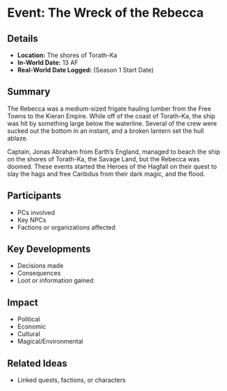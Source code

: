 # Event: The Wreck of the Rebecca
## Details
- **Location:** The shores of Torath-Ka
- **In-World Date:**  13 AF
- **Real-World Date Logged:** (Season 1 Start Date)
## Summary
The Rebecca was a medium-sized frigate hauling lumber from the Free Towns to the Kieran Empire. While off of the coast of Torath-Ka, the ship was hit by something large below the waterline. Several of the crew were sucked out the bottom in an instant, and a broken lantern set the hull ablaze.

Captain, Jonas Abraham from Earth’s England, managed to beach the ship on the shores of Torath-Ka, the Savage Land, but the Rebecca was doomed. These events started the Heroes of the Hagfall on their quest to slay the hags and free Caribdus from their dark magic, and the flood.
## Participants
- PCs involved
- Key NPCs
- Factions or organizations affected
## Key Developments
- Decisions made
- Consequences
- Loot or information gained
## Impact
- Political
- Economic
- Cultural
- Magical/Environmental
## Related Ideas
- Linked quests, factions, or characters
